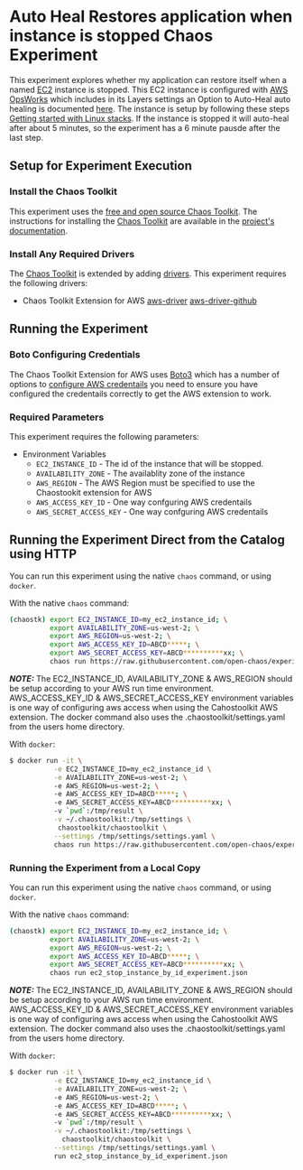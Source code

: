 # Auto Heal Restores application when instance is stopped Chaos Experiment

This experiment explores whether my application can restore itself when a named [EC2][ElasticComputeCloud] instance is stopped. This EC2 instance is configured with [AWS OpsWorks][AwsOpsWorks] which includes in its Layers settings an Option to Auto-Heal auto healing is documented [here][instsnceAutoHeal]. The instance is setup by following these steps [Getting started with Linux stacks][linuxGettingStarted]. If the instance is stopped it will auto-heal after about 5 minutes, so the experiment has a 6 minute pausde after the last step.

[ElasticComputeCloud]: https://aws.amazon.com/ec2/
[AwsOpsWorks]: https://docs.aws.amazon.com/opsworks/index.html
[instsnceAutoHeal]: https://docs.aws.amazon.com/opsworks/latest/userguide/workinginstances-autohealing.html
[linuxGettingStarted]: https://docs.aws.amazon.com/opsworks/latest/userguide/gettingstarted-linux.html

## Setup for Experiment Execution

### Install the Chaos Toolkit

This experiment uses the [free and open source Chaos Toolkit][chaostoolkit]. The instructions for installing the [Chaos Toolkit][chaostoolkit] are available in the [project's documentation][docs].

[chaostoolkit]: https://chaostoolkit.org/
[docs]: https://docs.chaostoolkit.org

### Install Any Required Drivers

The [Chaos Toolkit][chaostoolkit] is extended by adding [drivers]. This experiment requires the following drivers:

* Chaos Toolkit Extension for AWS [aws-driver] [aws-driver-github]

[drivers]: https://docs.chaostoolkit.org/drivers/overview/
[aws-driver]: https://docs.chaostoolkit.org/drivers/aws/
[aws-driver-github]: https://github.com/chaostoolkit-incubator/chaostoolkit-aws

## Running the Experiment

### Boto Configuring Credentials

The Chaos Toolkit Extension for AWS uses [Boto3][boto3] which has a number of
options to [configure AWS credentails][credconfig] you need to ensure you have
configured the credentails correctly to get the AWS extension to work.

[boto3]: https://boto3.amazonaws.com/v1/documentation/api/latest/index.html
[credconfig]: https://boto3.amazonaws.com/v1/documentation/api/latest/index.html

### Required Parameters

This experiment requires the following parameters:

* Environment Variables
  * `EC2_INSTANCE_ID` - The id of the instance that will be stopped.
  * `AVAILABILITY_ZONE` - The availablity zone of the instance
  * `AWS_REGION` - The AWS Region must be specified to use the Chaostookit extension for AWS
  * `AWS_ACCESS_KEY_ID` - One way confguring AWS credentails
  * `AWS_SECRET_ACCESS_KEY` - One way confguring AWS credentails

## Running the Experiment Direct from the Catalog using HTTP

You can run this experiment using the native `chaos` command, or using
`docker`.

With the native `chaos` command:

```bash
(chaostk) export EC2_INSTANCE_ID=my_ec2_instance_id; \
          export AVAILABILITY_ZONE=us-west-2; \
          export AWS_REGION=us-west-2; \
          export AWS_ACCESS_KEY_ID=ABCD*****; \
          export AWS_SECRET_ACCESS_KEY=ABCD**********xx; \
          chaos run https://raw.githubusercontent.com/open-chaos/experiment-catalog/master/aws/OpsWorks/ow_ec2_auto_heal_single_instance_service.json
```

***NOTE:*** The  EC2_INSTANCE_ID, AVAILABILITY_ZONE & AWS_REGION should be setup according to your AWS run time environment. AWS_ACCESS_KEY_ID & AWS_SECRET_ACCESS_KEY environment variables is one way of configuring aws access when using the Cahostoolkit AWS extension. The docker command also uses the .chaostoolkit/settings.yaml from the users home directory.

With `docker`:

```bash
$ docker run -it \
           -e EC2_INSTANCE_ID=my_ec2_instance_id \
           -e AVAILABILITY_ZONE=us-west-2; \
           -e AWS_REGION=us-west-2; \
           -e AWS_ACCESS_KEY_ID=ABCD*****; \
           -e AWS_SECRET_ACCESS_KEY=ABCD**********xx; \
           -v `pwd`:/tmp/result \
           -v ~/.chaostoolkit:/tmp/settings \
            chaostoolkit/chaostoolkit \
           --settings /tmp/settings/settings.yaml \
           chaos run https://raw.githubusercontent.com/open-chaos/experiment-catalog/master/aws/OpsWorks/ow_ec2_auto_heal_single_instance_service.json
```

### Running the Experiment from a Local Copy

You can run this experiment using the native `chaos` command, or using
`docker`.

With the native `chaos` command:

```bash
(chaostk) export EC2_INSTANCE_ID=my_ec2_instance_id; \
          export AVAILABILITY_ZONE=us-west-2; \
          export AWS_REGION=us-west-2; \
          export AWS_ACCESS_KEY_ID=ABCD*****; \
          export AWS_SECRET_ACCESS_KEY=ABCD**********xx; \
          chaos run ec2_stop_instance_by_id_experiment.json
```

***NOTE:*** The  EC2_INSTANCE_ID, AVAILABILITY_ZONE & AWS_REGION should be setup according to your AWS run time environment. AWS_ACCESS_KEY_ID & AWS_SECRET_ACCESS_KEY environment variables is one way of configuring aws access when using the Cahostoolkit AWS extension. The docker command also uses the .chaostoolkit/settings.yaml from the users home directory.

With `docker`:

```bash
$ docker run -it \
           -e EC2_INSTANCE_ID=my_ec2_instance_id \
           -e AVAILABILITY_ZONE=us-west-2; \
           -e AWS_REGION=us-west-2; \
           -e AWS_ACCESS_KEY_ID=ABCD*****; \
           -e AWS_SECRET_ACCESS_KEY=ABCD**********xx; \
           -v `pwd`:/tmp/result \
           -v ~/.chaostoolkit:/tmp/settings \
             chaostoolkit/chaostoolkit \
           --settings /tmp/settings/settings.yaml \
           run ec2_stop_instance_by_id_experiment.json
```
